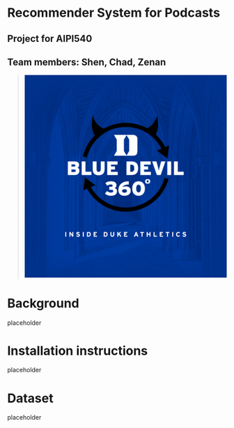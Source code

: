 # Recommender System for Podcasts
## Project for AIPI540
## Team members: Shen, Chad, Zenan

>![img.jpg](assets/duke360.jpeg)

# Background
placeholder 

# Installation instructions
placeholder

# Dataset
placeholder

# 
